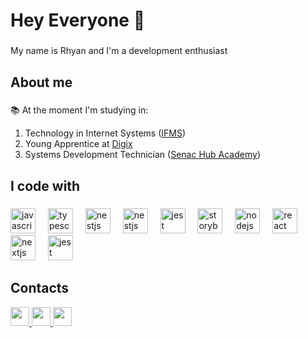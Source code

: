 <h1 align="left">Hey Everyone 🤙</h1>

###

<p align="left">My name is Rhyan and I'm a development enthusiast</p>

###

<h2 align="left">About me</h2>

###

<p align="left">📚 At the moment I'm studying in: <br> <ol><li>Technology in Internet Systems (<a href="https://www.ifms.edu.br/campi/campus-campo-grande/cursos/graduacao/sistemas-para-internet">IFMS</a>)</li><li>Young Apprentice at <a href="https://digix.com.br/">Digix</a></li><li>Systems Development Technician (<a href="https://ww3.ms.senac.br/Escolas/Campo-Grande/Hub-Academy">Senac Hub Academy</a>)</li></ol></p>

###

<h2 align="left">I code with</h2>

###

<div align="left">
  <img src="https://cdn.jsdelivr.net/gh/devicons/devicon@latest/icons/html5/html5-original.svg" height="40" alt="javascript logo"  />
  <img width="12" />
  <img src="https://cdn.jsdelivr.net/gh/devicons/devicon@latest/icons/css3/css3-original.svg" height="40" alt="typescript logo"  />
  <img width="12" />
  <img src="https://cdn.jsdelivr.net/gh/devicons/devicon@latest/icons/javascript/javascript-original.svg" height="40" alt="nestjs logo"  />
  <img width="12" />
  <img src="https://cdn.jsdelivr.net/gh/devicons/devicon@latest/icons/python/python-original.svg" height="40" alt="nestjs logo"  />
  <img width="12" />
  <img src="https://cdn.jsdelivr.net/gh/devicons/devicon@latest/icons/php/php-original.svg" height="40" alt="jest logo"  />
  <img width="12" />
   <img src="https://cdn.jsdelivr.net/gh/devicons/devicon@latest/icons/csharp/csharp-original.svg" height="40" alt="storybook logo"  />
  <img width="12" />
  <img src="https://cdn.jsdelivr.net/gh/devicons/devicon@latest/icons/mysql/mysql-original.svg" height="40" alt="nodejs logo"  />
  <img width="12" />
  <img src="https://cdn.jsdelivr.net/gh/devicons/devicon/icons/react/react-original.svg" height="40" alt="react logo"  />
  <img width="12" />
  <img src="https://cdn.jsdelivr.net/gh/devicons/devicon@latest/icons/typescript/typescript-original.svg" height="40" alt="nextjs logo"  />
  <img width="12" />
  <img src="https://cdn.jsdelivr.net/gh/devicons/devicon@latest/icons/figma/figma-original.svg" height="40" alt="jest logo"  />
</div>

###

<h2>Contacts</h2>

<a href="www.linkedin.com/in/rhyan-komm-695699245">
  <img src="https://img.shields.io/badge/LinkedIn-0077B5?style=for-the-badge&logo=linkedin&logoColor=white" height="30" alt=""/>
</a>
<a href="https://www.instagram.com/rhyan.sans/">
  <img src="https://img.shields.io/badge/-Instagram-%23E4405F?style=for-the-badge&logo=instagram&logoColor=white" height="30" alt=""/>
</a>
<a href="mailto:rhyankomm@hotmail.com">
  <img src="https://img.shields.io/badge/Gmail-333333?style=for-the-badge&logo=gmail&logoColor=red" height="30" alt=""/>
</a>
